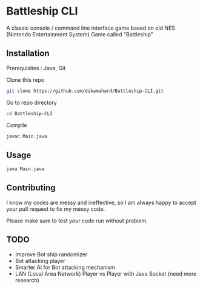 # Battleship CLI

A classic console / command line interface game based on old NES (Nintendo Entertainment System) Game called "Battleship"

## Installation

Prerequisites : Java, Git

Clone this repo
```bash
git clone https://github.com/dikamahard/Battleship-CLI.git
```
Go to repo directory
```bash
cd Battleship-CLI
```

Compile
```bash
javac Main.java
```
## Usage
```bash
java Main.java
```
## Contributing

I know my codes are messy and ineffective, so I am always happy to accept your pull request to fix my messy code.

Please make sure to test your code run without problem.


## TODO
- Improve Bot ship randomizer
- Bot attacking player
- Smarter AI for Bot attacking mechanism
- LAN (Local Area Network) Player vs Player with Java Socket (need more research)
